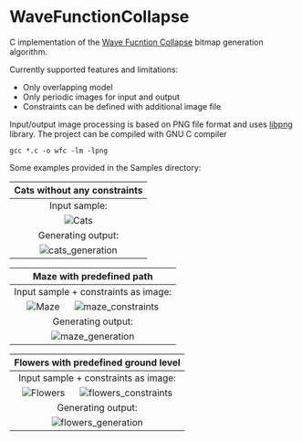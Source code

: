 # WaveFunctionCollapse

C implementation of the [Wave Fucntion Collapse](https://github.com/mxgmn/WaveFunctionCollapse) bitmap generation algorithm.

Currently supported features and limitations:
* Only overlapping model
* Only periodic images for input and output
* Constraints can be defined with additional image file

Input/output image processing is based on PNG file format and uses [libpng](http://www.libpng.org/) library. The project can be compiled with GNU C compiler
```
gcc *.c -o wfc -lm -lpng
```

Some examples provided in the Samples directory:

|     Cats without any constraints     |
|  :---:  |
|  Input sample: |
| ![Cats](https://user-images.githubusercontent.com/23294701/56082795-d1e8b300-5e25-11e9-97d6-65e21456992e.png) |
|  Generating output:  |
|  ![cats_generation](https://user-images.githubusercontent.com/23294701/56082797-d4e3a380-5e25-11e9-8109-9ee733b8615f.gif)  |

|  Maze with predefined path  |
| :---: |
| Input sample + constraints as image: |
| ![Maze](https://user-images.githubusercontent.com/23294701/56082801-e0cf6580-5e25-11e9-98bb-7e945878cd17.png)  &nbsp;&nbsp;&nbsp;&nbsp;  ![maze_constraints](https://user-images.githubusercontent.com/23294701/56082802-e3ca5600-5e25-11e9-8de7-34d4c10a9b25.png)|
| Generating output: |
| ![maze_generation](https://user-images.githubusercontent.com/23294701/56082806-e62cb000-5e25-11e9-9417-98b29e3f0767.gif) |

| Flowers with predefined ground level |
| :---: |
| Input sample + constraints as image: |
| ![Flowers](https://user-images.githubusercontent.com/23294701/56082807-ec229100-5e25-11e9-84d7-e8f222b79a4f.png)  &nbsp;&nbsp;&nbsp;&nbsp;  ![flowers_constraints](https://user-images.githubusercontent.com/23294701/56082808-ef1d8180-5e25-11e9-903d-6c88bd1c6929.png) |
| Generating output: |
| ![flowers_generation](https://user-images.githubusercontent.com/23294701/56082809-f17fdb80-5e25-11e9-82a5-de92ca58f3c7.gif) |
